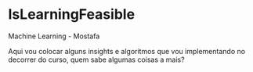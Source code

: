 # IsLearningFeasible
Machine Learning - Mostafa

Aqui vou colocar alguns insights e algoritmos que vou implementando no decorrer do curso, quem sabe algumas coisas a mais?
